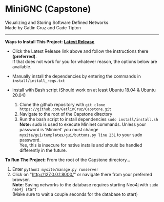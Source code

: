 # MiniGNC (Capstone)  
Visualizing and Storing Software Defined Networks  
Made by Gatlin Cruz and Cade Tipton  

---

**Ways to Install This Project:**
**[Latest Release](https://github.com/GatlinCruz/Capstone/releases "MiniGNC Releases")**
- Click the Latest Release link above and follow the instructions there **(preferred)**.  
  If that does not work for you for whatever reason, the options below are available.  
  
- Manually install the dependencies by entering the commands in `install/install_reqs.txt`
- Install with Bash script (Should work on at least Ubuntu 18.04 & Ubuntu 20.04)
  1. Clone the github repository with `git clone https://github.com/GatlinCruz/Capstone.git`
  2. Navigate to the root of the Capstone directory
  3. Run the bash script to install dependencies `sudo install/install.sh`  
  **Note:** sudo is used to execute Mininet commands. Unless your password is 'Mininet'
  you must change `mysite/gui/templates/gui/buttons.py line 231` to your sudo password.  
  Yes, this is insecure for native installs and should be handled differently in the future.

**To Run The Project:**
From the root of the Capstone directory...  
1. Enter `python3 mysite/manage.py runserver`
2. Click on "http://127.0.0.1:8000/" or navigate there from your preferred browser.  
**Note:** Saving networks to the database requires starting Neo4j with `sudo neo4j start`  
(Make sure to wait a couple seconds for the database to start)
